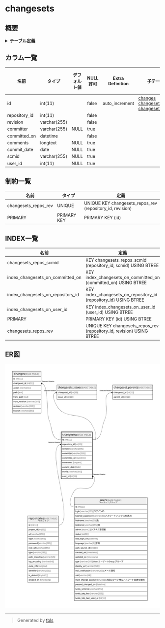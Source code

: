 # changesets

## 概要

<details>
<summary><strong>テーブル定義</strong></summary>

```sql
CREATE TABLE `changesets` (
  `id` int(11) NOT NULL AUTO_INCREMENT,
  `repository_id` int(11) NOT NULL,
  `revision` varchar(255) NOT NULL,
  `committer` varchar(255) DEFAULT NULL,
  `committed_on` datetime NOT NULL,
  `comments` longtext DEFAULT NULL,
  `commit_date` date DEFAULT NULL,
  `scmid` varchar(255) DEFAULT NULL,
  `user_id` int(11) DEFAULT NULL,
  PRIMARY KEY (`id`),
  UNIQUE KEY `changesets_repos_rev` (`repository_id`,`revision`),
  KEY `index_changesets_on_user_id` (`user_id`),
  KEY `index_changesets_on_repository_id` (`repository_id`),
  KEY `index_changesets_on_committed_on` (`committed_on`),
  KEY `changesets_repos_scmid` (`repository_id`,`scmid`)
) ENGINE=InnoDB DEFAULT CHARSET=utf8mb4
```

</details>

## カラム一覧

| 名前            | タイプ          | デフォルト値       | NULL許可   | Extra Definition | 子テーブル                                                                                                     | 親テーブル                           | コメント     |
| ------------- | ------------ | ------------ | -------- | ---------------- | --------------------------------------------------------------------------------------------------------- | ------------------------------- | -------- |
| id            | int(11)      |              | false    | auto_increment   | [changes](changes.md) [changesets_issues](changesets_issues.md) [changeset_parents](changeset_parents.md) |                                 |          |
| repository_id | int(11)      |              | false    |                  |                                                                                                           | [repositories](repositories.md) |          |
| revision      | varchar(255) |              | false    |                  |                                                                                                           |                                 |          |
| committer     | varchar(255) | NULL         | true     |                  |                                                                                                           |                                 |          |
| committed_on  | datetime     |              | false    |                  |                                                                                                           |                                 |          |
| comments      | longtext     | NULL         | true     |                  |                                                                                                           |                                 |          |
| commit_date   | date         | NULL         | true     |                  |                                                                                                           |                                 |          |
| scmid         | varchar(255) | NULL         | true     |                  |                                                                                                           |                                 |          |
| user_id       | int(11)      | NULL         | true     |                  |                                                                                                           | [users](users.md)               |          |

## 制約一覧

| 名前                   | タイプ         | 定義                                                        |
| -------------------- | ----------- | --------------------------------------------------------- |
| changesets_repos_rev | UNIQUE      | UNIQUE KEY changesets_repos_rev (repository_id, revision) |
| PRIMARY              | PRIMARY KEY | PRIMARY KEY (id)                                          |

## INDEX一覧

| 名前                                | 定義                                                                    |
| --------------------------------- | --------------------------------------------------------------------- |
| changesets_repos_scmid            | KEY changesets_repos_scmid (repository_id, scmid) USING BTREE         |
| index_changesets_on_committed_on  | KEY index_changesets_on_committed_on (committed_on) USING BTREE       |
| index_changesets_on_repository_id | KEY index_changesets_on_repository_id (repository_id) USING BTREE     |
| index_changesets_on_user_id       | KEY index_changesets_on_user_id (user_id) USING BTREE                 |
| PRIMARY                           | PRIMARY KEY (id) USING BTREE                                          |
| changesets_repos_rev              | UNIQUE KEY changesets_repos_rev (repository_id, revision) USING BTREE |

## ER図

![er](changesets.svg)

---

> Generated by [tbls](https://github.com/k1LoW/tbls)
